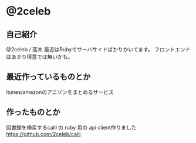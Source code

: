 # @2celeb

## 自己紹介

@2celeb / 高木
最近はRubyでサーバサイドばかりかいてます。
フロントエンドはあまり得意では無いかも。

## 最近作っているものとか

itunes/amazonのアニソンをまとめるサービス

## 作ったものとか

図書館を検索するcalil の ruby 用の api client作りました
https://github.com/2celeb/calil
